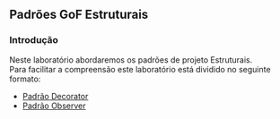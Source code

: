 ## Padrões GoF Estruturais

### Introdução
Neste laboratório abordaremos os padrões de projeto Estruturais.<br/>
Para facilitar a compreensão este laboratório está dividido no seguinte formato:
 * [Padrão Decorator](./parte1/)
 * [Padrão Observer](./parte2/)